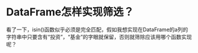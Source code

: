 # DataFrame怎样实现筛选？

看了一下，isin()函数似乎必须是完全匹配，假如我想实现在DataFrame的a列的字符串中只要含有“投资”，“基金”的字眼就保留，否则就筛除应该用哪个函数实现呢？